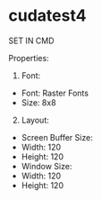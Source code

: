 # cudatest4
SET IN CMD

Properties:<br>
1. Font:<br>
- Font: Raster Fonts<br>
- Size: 8x8<br>
2. Layout:<br>
- Screen Buffer Size:<br> 
- Width: 120<br>
- Height: 120<br>
- Window Size: <br>
- Width: 120<br>
- Height: 120<br>
